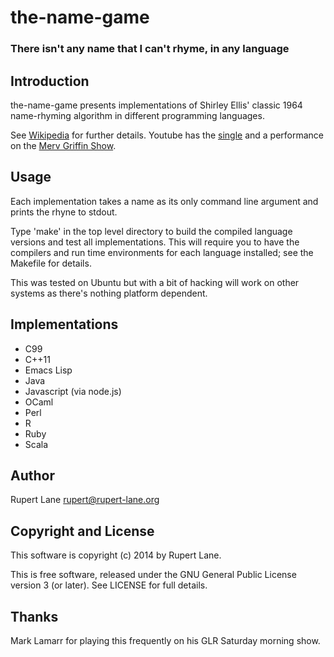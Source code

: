 # the-name-game

### There isn't any name that I can't rhyme, in any language

## Introduction

the-name-game presents implementations of Shirley Ellis' classic 1964
name-rhyming algorithm in different programming languages.

See [Wikipedia](http://en.wikipedia.org/wiki/The_Name_Game) for further details. 
Youtube has the [single](http://www.youtube.com/watch?v=NeF7jqf0GU4) and a performance 
on the [Merv Griffin Show](http://www.youtube.com/watch?v=jZ-9_x2bX7g). 

## Usage

Each implementation takes a name as its only command line argument and
prints the rhyne to stdout.

Type 'make' in the top level directory to build the compiled language
versions and test all implementations. This will require you to have
the compilers and run time environments for each language installed;
see the Makefile for details. 

This was tested on Ubuntu but with a bit of hacking will work on other
systems as there's nothing platform dependent.

## Implementations

* C99
* C++11
* Emacs Lisp
* Java
* Javascript (via node.js)
* OCaml
* Perl
* R
* Ruby
* Scala

## Author

Rupert Lane <rupert@rupert-lane.org>

## Copyright and License

This software is copyright (c) 2014 by Rupert Lane.

This is free software, released under the GNU General Public License
version 3 (or later). See LICENSE for full details.

## Thanks

Mark Lamarr for playing this frequently on his GLR Saturday morning show.
